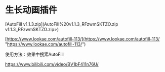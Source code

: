 # 生长动画插件

[AutoFill v1.1.3.zip](AutoFill%20v1.1.3_RFzwmSKTZO.zip v1.1.3_RFzwmSKTZO.zip>)

[https://www.lookae.com/autofill-113/](https://www.lookae.com/autofill-113/ "https://www.lookae.com/autofill-113/")

使用方法：效果中搜索AutoFill

<https://www.bilibili.com/video/BV1bF411n76U/>
